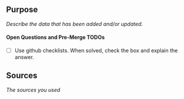 ## Purpose

_Describe the data that has been added and/or updated._

#### Open Questions and Pre-Merge TODOs

- [ ] Use github checklists. When solved, check the box and explain the answer.

## Sources

_The sources you used_
